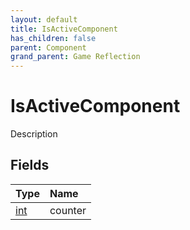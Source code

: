 ```yaml
---
layout: default
title: IsActiveComponent
has_children: false
parent: Component
grand_parent: Game Reflection
---
```

# IsActiveComponent
Description 

## Fields

| Type | Name |
|:----------|:--------------|
| [int](/riftbreaker-wiki/docs/game-reflection/enums/int/) | counter |

